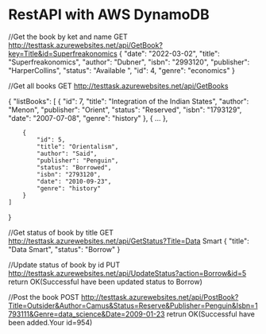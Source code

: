 # RestAPI with AWS DynamoDB


//Get the book by ket and name
GET http://testtask.azurewebsites.net/api/GetBook?key=Title&id=Superfreakonomics
{
    "date": "2022-03-02",
    "title": "Superfreakonomics",
    "author": "Dubner",
    "isbn": "2993120",
    "publisher": "HarperCollins",
    "status": "Available ",
    "id": 4,
    "genre": "economics"
}

//Get all books
GET http://testtask.azurewebsites.net/api/GetBooks

{
    "listBooks": [
        {
            "id": 7,
            "title": "Integration of the Indian States",
            "author": "Menon",
            "publisher": "Orient",
            "status": "Reserved",
            "isbn": "1793129",
            "date": "2007-07-08",
            "genre": "history"
        },
        {
        ...
        },
       
        {
            "id": 5,
            "title": "Orientalism",
            "author": "Said",
            "publisher": "Penguin",
            "status": "Borrowed",
            "isbn": "2793120",
            "date": "2010-09-23",
            "genre": "history"
        }
    ]
}

//Get status of book by title
GET http://testtask.azurewebsites.net/api/GetStatus?Title=Data Smart
{
    "title": "Data Smart",
    "status": "Borrow"
}


//Update status of book by id 
PUT http://testtask.azurewebsites.net/api/UpdateStatus?action=Borrow&id=5
return OK(Successful have been updated status to Borrow)

//Post the book
POST http://testtask.azurewebsites.net/api/PostBook?Title=Outsider&Author=Camus&Status=Reserve&Publisher=Penguin&Isbn=1793111&Genre=data_science&Date=2009-01-23
retrun OK(Successful have been added.Your id=954)
